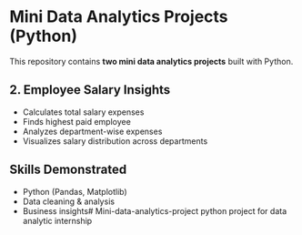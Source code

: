 # Mini Data Analytics Projects (Python)

This repository contains **two mini data analytics projects** built with Python.

## 2. Employee Salary Insights
- Calculates total salary expenses
- Finds highest paid employee
- Analyzes department-wise expenses
- Visualizes salary distribution across departments

## Skills Demonstrated
- Python (Pandas, Matplotlib)
- Data cleaning & analysis
- Business insights# Mini-data-analytics-project
python project for data analytic internship
